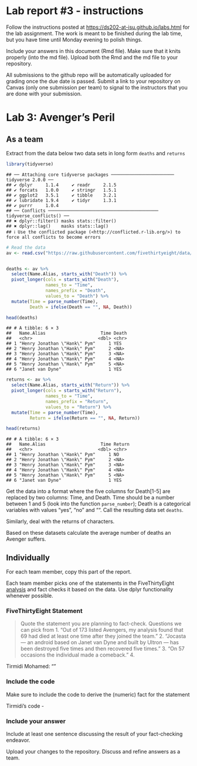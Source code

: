 
<!-- README.md is generated from README.Rmd. Please edit the README.Rmd file -->

# Lab report \#3 - instructions

Follow the instructions posted at
<https://ds202-at-isu.github.io/labs.html> for the lab assignment. The
work is meant to be finished during the lab time, but you have time
until Monday evening to polish things.

Include your answers in this document (Rmd file). Make sure that it
knits properly (into the md file). Upload both the Rmd and the md file
to your repository.

All submissions to the github repo will be automatically uploaded for
grading once the due date is passed. Submit a link to your repository on
Canvas (only one submission per team) to signal to the instructors that
you are done with your submission.

# Lab 3: Avenger’s Peril

## As a team

Extract from the data below two data sets in long form `deaths` and
`returns`

``` r
library(tidyverse)
```

    ## ── Attaching core tidyverse packages ──────────────────────── tidyverse 2.0.0 ──
    ## ✔ dplyr     1.1.4     ✔ readr     2.1.5
    ## ✔ forcats   1.0.0     ✔ stringr   1.5.1
    ## ✔ ggplot2   3.5.1     ✔ tibble    3.2.1
    ## ✔ lubridate 1.9.4     ✔ tidyr     1.3.1
    ## ✔ purrr     1.0.4     
    ## ── Conflicts ────────────────────────────────────────── tidyverse_conflicts() ──
    ## ✖ dplyr::filter() masks stats::filter()
    ## ✖ dplyr::lag()    masks stats::lag()
    ## ℹ Use the conflicted package (<http://conflicted.r-lib.org/>) to force all conflicts to become errors

``` r
# Read the data
av <- read.csv("https://raw.githubusercontent.com/fivethirtyeight/data/master/avengers/avengers.csv", stringsAsFactors = FALSE)


deaths <- av %>%
  select(Name.Alias, starts_with("Death")) %>%
  pivot_longer(cols = starts_with("Death"),
               names_to = "Time",
               names_prefix = "Death",
               values_to = "Death") %>%
  mutate(Time = parse_number(Time),
         Death = ifelse(Death == "", NA, Death)) 

head(deaths)
```

    ## # A tibble: 6 × 3
    ##   Name.Alias                     Time Death
    ##   <chr>                         <dbl> <chr>
    ## 1 "Henry Jonathan \"Hank\" Pym"     1 YES  
    ## 2 "Henry Jonathan \"Hank\" Pym"     2 <NA> 
    ## 3 "Henry Jonathan \"Hank\" Pym"     3 <NA> 
    ## 4 "Henry Jonathan \"Hank\" Pym"     4 <NA> 
    ## 5 "Henry Jonathan \"Hank\" Pym"     5 <NA> 
    ## 6 "Janet van Dyne"                  1 YES

``` r
returns <- av %>%
  select(Name.Alias, starts_with("Return")) %>%
  pivot_longer(cols = starts_with("Return"),
               names_to = "Time",
               names_prefix = "Return",
               values_to = "Return") %>%
  mutate(Time = parse_number(Time),
         Return = ifelse(Return == "", NA, Return)) 

head(returns)
```

    ## # A tibble: 6 × 3
    ##   Name.Alias                     Time Return
    ##   <chr>                         <dbl> <chr> 
    ## 1 "Henry Jonathan \"Hank\" Pym"     1 NO    
    ## 2 "Henry Jonathan \"Hank\" Pym"     2 <NA>  
    ## 3 "Henry Jonathan \"Hank\" Pym"     3 <NA>  
    ## 4 "Henry Jonathan \"Hank\" Pym"     4 <NA>  
    ## 5 "Henry Jonathan \"Hank\" Pym"     5 <NA>  
    ## 6 "Janet van Dyne"                  1 YES

Get the data into a format where the five columns for Death\[1-5\] are
replaced by two columns: Time, and Death. Time should be a number
between 1 and 5 (look into the function `parse_number`); Death is a
categorical variables with values “yes”, “no” and ““. Call the resulting
data set `deaths`.

Similarly, deal with the returns of characters.

Based on these datasets calculate the average number of deaths an
Avenger suffers.

## Individually

For each team member, copy this part of the report.

Each team member picks one of the statements in the FiveThirtyEight
[analysis](https://fivethirtyeight.com/features/avengers-death-comics-age-of-ultron/)
and fact checks it based on the data. Use dplyr functionality whenever
possible.

### FiveThirtyEight Statement

> Quote the statement you are planning to fact-check. Questions we can
> pick from 1. “Out of 173 listed Avengers, my analysis found that 69
> had died at least one time after they joined the team.” 2. “Jocasta —
> an android based on Janet van Dyne and built by Ultron — has been
> destroyed five times and then recovered five times.” 3. “On 57
> occasions the individual made a comeback.” 4.

Tirmidi Mohamed: “”

### Include the code

Make sure to include the code to derive the (numeric) fact for the
statement

Tirmidi’s code -

### Include your answer

Include at least one sentence discussing the result of your
fact-checking endeavor.

Upload your changes to the repository. Discuss and refine answers as a
team.
